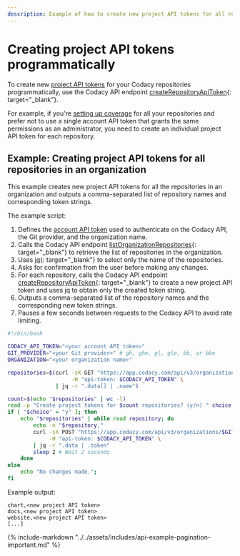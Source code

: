 ```yaml
---
description: Example of how to create new project API tokens for all repositories in an organization using the Codacy API endpoint createRepositoryApiToken.
---
```



# Creating project API tokens programmatically

To create new [project API tokens](../api-tokens.md) for your Codacy repositories programmatically, use the Codacy API endpoint [createRepositoryApiToken](https://app.codacy.com/api/api-docs#createrepositoryapitoken){: target="_blank"}.

For example, if you're [setting up coverage](../../coverage-reporter/index.md) for all your repositories and prefer not to use a single account API token that grants the same permissions as an administrator, you need to create an individual project API token for each repository.

## Example: Creating project API tokens for all repositories in an organization

This example creates new project API tokens for all the repositories in an organization and outputs a comma-separated list of repository names and corresponding token strings.

The example script:

1.  Defines the [account API token](../api-tokens.md#account-api-tokens) used to authenticate on the Codacy API, the Git provider, and the organization name.
1.  Calls the Codacy API endpoint [listOrganizationRepositories](https://api.codacy.com/api/api-docs#listorganizationrepositories){: target="_blank"} to retrieve the list of repositories in the organization.
1.  Uses [jq](https://github.com/stedolan/jq){: target="_blank"} to select only the name of the repositories.
1.  Asks for confirmation from the user before making any changes.
1.  For each repository, calls the Codacy API endpoint [createRepositoryApiToken](https://app.codacy.com/api/api-docs#createrepositoryapitoken){: target="_blank"} to create a new project API token and uses jq to obtain only the created token string.
1.  Outputs a comma-separated list of the repository names and the corresponding new token strings.
1.  Pauses a few seconds between requests to the Codacy API to avoid rate limiting.

```bash
#!/bin/bash

CODACY_API_TOKEN="<your account API token>"
GIT_PROVIDER="<your Git provider>" # gh, ghe, gl, gle, bb, or bbe
ORGANIZATION="<your organization name>"

repositories=$(curl -sX GET "https://app.codacy.com/api/v3/organizations/$GIT_PROVIDER/$ORGANIZATION/repositories" \
                    -H "api-token: $CODACY_API_TOKEN" \
               | jq -r ".data[] | .name")

count=$(echo "$repositories" | wc -l)
read -p "Create project tokens for $count repositories? (y/n) " choice
if [ "$choice" = "y" ]; then
	echo "$repositories" | while read repository; do
		echo -n "$repository,"
		curl -sX POST "https://app.codacy.com/api/v3/organizations/$GIT_PROVIDER/$ORGANIZATION/repositories/$repository/tokens" \
	         -H "api-token: $CODACY_API_TOKEN" \
	   	| jq -r ".data | .token"
        sleep 2 # Wait 2 seconds
	done
else
	echo "No changes made.";
fi
```

Example output:

```text
chart,<new project API token>
docs,<new project API token>
website,<new project API token>
[...]
```

{% include-markdown "../../assets/includes/api-example-pagination-important.md" %}
